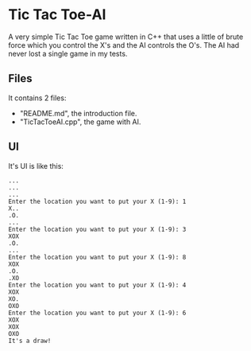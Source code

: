 # Tic Tac Toe-AI
A very simple Tic Tac Toe game written in C++ that uses a little of brute force which you control the X's and the AI controls the O's. The AI had never lost a single game in my tests.
## Files
It contains 2 files:
  - "README.md", the introduction file.
  - "TicTacToeAI.cpp", the game with AI.
## UI
It's UI is like this:
```
...
...
...
Enter the location you want to put your X (1-9): 1
X..
.O.
...
Enter the location you want to put your X (1-9): 3
XOX
.O.
...
Enter the location you want to put your X (1-9): 8
XOX
.O.
.XO
Enter the location you want to put your X (1-9): 4
XOX
XO.
OXO
Enter the location you want to put your X (1-9): 6
XOX
XOX
OXO
It's a draw!
```
